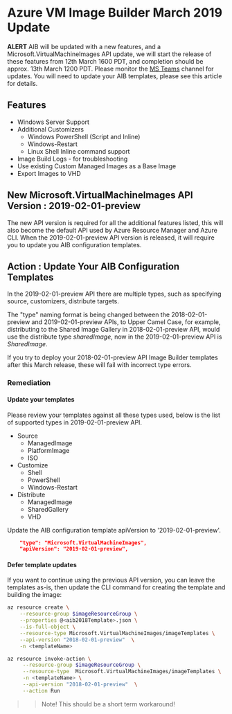 # Azure VM Image Builder March 2019 Update

**ALERT**
AIB will be updated with a new features, and a Microsoft.VirtualMachineImages API update, we will start the release of these features from 12th March 1600 PDT, and completion should be approx. 13th March 1200 PDT. Please monitor the [MS Teams](https://launchpad.net/~cloud-init-dev/+archive/ubuntu/daily) channel for updates. You will need to update your AIB templates, please see this article for details.

## Features
* Windows Server Support
* Additional Customizers
    * Windows PowerShell (Script and Inline)
    * Windows-Restart
    * Linux Shell Inline command support
* Image Build Logs - for troubleshooting
* Use existing Custom Managed Images as a Base Image
* Export Images to VHD

## New Microsoft.VirtualMachineImages API Version : 2019-02-01-preview 
The new API version is required for all the additional features listed, this will also become the default API used by Azure Resource Manager and Azure CLI. When the 2019-02-01-preview API version is released, it will require you to update you AIB configuration templates.

## Action : Update Your AIB Configuration Templates
In the 2019-02-01-preview API there are multiple types, such as specifying source, customizers, distribute targets. 

The "type" naming format is being changed between the 2018-02-01-preview and 2019-02-01-preview APIs, to Upper Camel Case, for example, distributing to the Shared Image Gallery in 2018-02-01-preview API, would use the distribute type *sharedImage*, now in the 2019-02-01-preview API is *SharedImage*.

If you try to deploy your 2018-02-01-preview API Image Builder templates after this March release, these will fail with incorrect type errors. 

### Remediation
#### Update your templates
Please review your templates against all these types used, below is the list of supported types in 2019-02-01-preview API.

* Source
    * ManagedImage
    * PlatformImage
    * ISO 
* Customize
    * Shell
    * PowerShell
    * Windows-Restart
* Distribute
    * ManagedImage
    * SharedGallery
    * VHD

Update the AIB configuration template apiVersion to '2019-02-01-preview'. 

```json
    "type": "Microsoft.VirtualMachineImages",
    "apiVersion": "2019-02-01-preview",
```
#### Defer template updates
If you want to continue using the previous API version, you can leave the templates as-is, then update the CLI command for creating the template and building the image:

```bash
az resource create \
    --resource-group $imageResourceGroup \
    --properties @<aib2018Template>.json \
    --is-full-object \
    --resource-type Microsoft.VirtualMachineImages/imageTemplates \
    --api-version "2018-02-01-preview"  \
    -n <templateName>

az resource invoke-action \
     --resource-group $imageResourceGroup \
     --resource-type  Microsoft.VirtualMachineImages/imageTemplates \
     -n <templateName> \
     --api-version "2018-02-01-preview"  \
     --action Run 
```
>> Note! This should be a short term workaround!